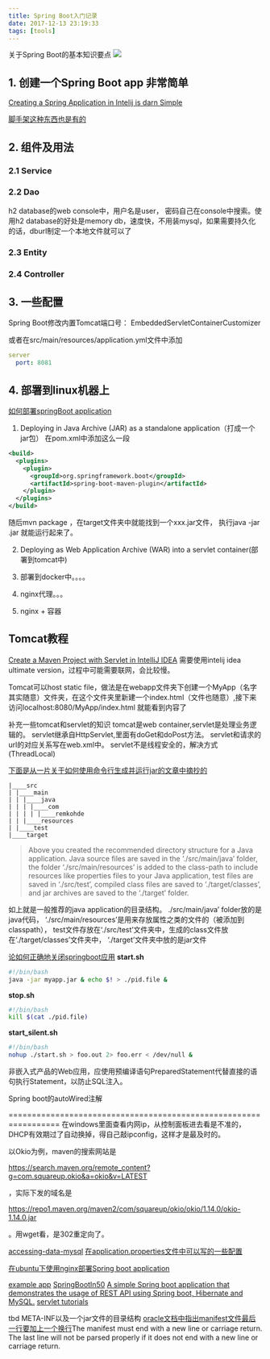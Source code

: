 ```yaml
---
title: Spring Boot入门记录
date: 2017-12-13 23:19:33
tags: [tools]
---
```



关于Spring Boot的基本知识要点
![](https://api1.foster66.xyz/static/imgs/scenery1511100670897.jpg)
<!--more-->


## 1. 创建一个Spring Boot app 非常简单
[Creating a Spring Application in Intelij is darn Simple](https://medium.com/@ahmetkapusuz/spring-boot-hello-world-application-with-intellij-idea-1524c68ddaae)

[脚手架这种东西也是有的](https://start.spring.io/)



## 2. 组件及用法

### 2.1 Service
### 2.2 Dao
h2 database的web console中，用户名是user， 密码自己在console中搜索。使用h2 database的好处是memory db，速度快，不用装mysql，如果需要持久化的话，dburl制定一个本地文件就可以了

### 2.3 Entity
### 2.4 Controller

## 3. 一些配置
Spring Boot修改内置Tomcat端口号：
EmbeddedServletContainerCustomizer

或者在src/main/resources/application.yml文件中添加
```yml
server
  port: 8081
```


## 4. 部署到linux机器上
[如何部署springBoot application](https://medium.com/swlh/deploying-spring-boot-applications-15e14db25ff0)
1. Deploying in Java Archive (JAR) as a standalone application（打成一个jar包）
在pom.xml中添加这么一段
```xml
<build>
  <plugins>
    <plugin>
      <groupId>org.springframework.boot</groupId>
      <artifactId>spring-boot-maven-plugin</artifactId>
    </plugin>
  </plugins>
</build>
```
随后mvn package ，在target文件夹中就能找到一个xxx.jar文件，
执行java -jar <jar-file-name>.jar 就能运行起来了。

2. Deploying as Web Application Archive (WAR) into a servlet container(部署到tomcat中)

3. 部署到docker中。。。。
4. nginx代理。。。
5. nginx + 容器



## Tomcat教程
[Create a Maven Project with Servlet in IntelliJ IDEA](https://medium.com/@backslash112/create-maven-project-with-servlet-in-intellij-idea-2018-be0d673bd9af) 需要使用intelij idea ultimate version，过程中可能需要联网，会比较慢。

Tomcat可以host static file，做法是在webapp文件夹下创建一个MyApp（名字其实随意）文件夹，在这个文件夹里新建一个index.html（文件也随意）,接下来访问localhost:8080/MyApp/index.html 就能看到内容了

补充一些tomcat和servlet的知识
tomcat是web container,servlet是处理业务逻辑的。
servlet继承自HttpServlet,里面有doGet和doPost方法。
servlet和请求的url的对应关系写在web.xml中。
servlet不是线程安全的，解决方式(ThreadLocal)

[下面是从一片关于如何使用命令行生成并运行jar的文章中摘抄的](https://medium.com/nycdev/java-get-started-with-apache-maven-a71f4f907cb3)
```
|____src
| |____main
| | |____java
| | | |____com
| | | | |____remkohde
| | |____resources
| |____test
|____target
```
> Above you created the recommended directory structure for a Java application. Java source files are saved in the ‘./src/main/java’ folder, the folder ‘./src/main/resources’ is added to the class-path to include resources like properties files to your Java application, test files are saved in ‘./src/test’, compiled class files are saved to ‘./target/classes’, and jar archives are saved to the ‘./target’ folder.

如上就是一般推荐的java application的目录结构。
./src/main/java’ folder放的是java代码，
‘./src/main/resources’是用来存放属性之类的文件的（被添加到classpath），
test文件存放在‘./src/test’文件夹中，生成的class文件放在‘./target/classes’文件夹中，
‘./target’文件夹中放的是jar文件

[论如何正确地关闭springboot应用](https://stackoverflow.com/questions/26547532/how-to-shutdown-a-spring-boot-application-in-a-correct-way?noredirect=1&lq=1)
**start.sh**
```bash
#!/bin/bash
java -jar myapp.jar & echo $! > ./pid.file &
```
**stop.sh**
```bash
#!/bin/bash
kill $(cat ./pid.file)
```
**start_silent.sh**
```bash
#!/bin/bash
nohup ./start.sh > foo.out 2> foo.err < /dev/null &
```

非嵌入式产品的Web应用，应使用预编译语句PreparedStatement代替直接的语句执行Statement，以防止SQL注入。


Spring boot的autoWired注解

=================================================================
在windows里面查看内网ip，从控制面板进去看是不准的，DHCP有效期过了自动换掉，得自己敲ipconfig，这样才是最及时的。

以Okio为例，maven的搜索网站是<p>https://search.maven.org/remote_content?g=com.squareup.okio&a=okio&v=LATEST</p>，实际下发的域名是<p>https://repo1.maven.org/maven2/com/squareup/okio/okio/1.14.0/okio-1.14.0.jar</p>。用wget看，是302重定向了。



[accessing-data-mysql](https://spring.io/guides/gs/accessing-data-mysql/)
[在application.properties文件中可以写的一些配置](https://docs.spring.io/spring-boot/docs/current/reference/html/common-application-properties.html)

[在ubuntu下使用nginx部署Spring boot application](https://www.linode.com/docs/development/java/how-to-deploy-spring-boot-applications-nginx-ubuntu-16-04/)

[example app](https://github.com/gothinkster/spring-boot-realworld-example-app)
[SpringBootIn50](https://github.com/djdjalas/SpringBootIn50)
[A simple Spring boot application that demonstrates the usage of REST API using Spring boot, Hibernate and MySQL.](https://github.com/scbushan05/spring-boot-hibernate-mysql-rest-api)
[servlet tutorials](https://www.javaguides.net/2019/02/httpservlet-class-example-tutorial.html)


tbd META-INF以及一个jar文件的目录结构
[oracle文档中指出manifest文件最后一行要加上一个换行](https://docs.oracle.com/javase/tutorial/deployment/jar/build.html)The manifest must end with a new line or carriage return. The last line will not be parsed properly if it does not end with a new line or carriage return.